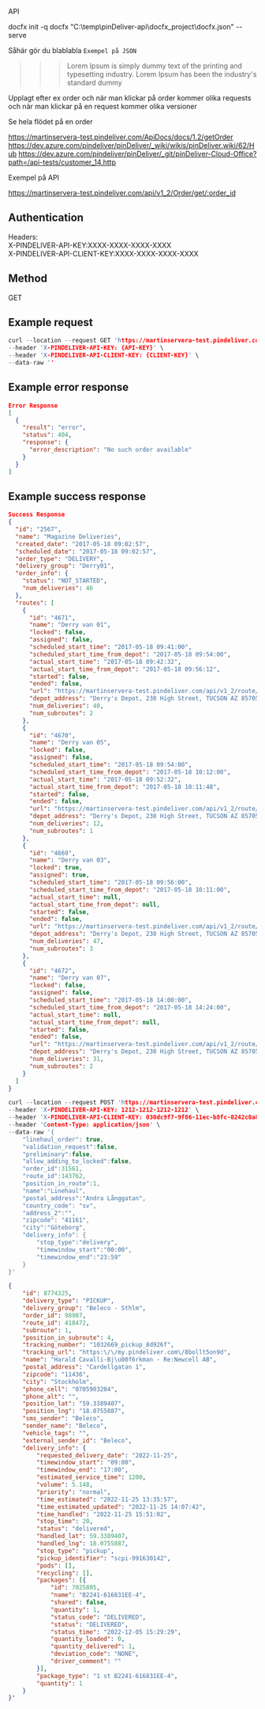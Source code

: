 API

docfx init -q
docfx "C:\temp\pinDeliver-api\docfx_project\docfx.json" --serve

Såhär gör du blablabla `Exempel på JSON`

>>> Lorem Ipsum is simply dummy text of the printing and typesetting industry. Lorem Ipsum has been the industry's standard dummy

Upplagt efter ex order och när man klickar på order kommer olika requests och när man klickar på en request kommer olika versioner

Se hela flödet på en order

https://martinservera-test.pindeliver.com/ApiDocs/docs/1.2/getOrder
https://dev.azure.com/pindeliver/pinDeliver/_wiki/wikis/pinDeliver.wiki/62/Hub
https://dev.azure.com/pindeliver/pinDeliver/_git/pinDeliver-Cloud-Office?path=/api-tests/customer_14.http


Exempel på API

https://martinservera-test.pindeliver.com/api/v1_2/Order/get/:order_id

## Authentication
Headers: <br>
  X-PINDELIVER-API-KEY:XXXX-XXXX-XXXX-XXXX <br>
  X-PINDELIVER-API-CLIENT-KEY:XXXX-XXXX-XXXX-XXXX

## Method
GET

## Example request
```C
curl --location --request GET 'https://martinservera-test.pindeliver.com/api/v2_0/Order/get/{ORDER-ID}' \
--header 'X-PINDELIVER-API-KEY: {API-KEY}' \
--header 'X-PINDELIVER-API-CLIENT-KEY: {CLIENT-KEY}' \
--data-raw ''
```

## Example error response
```JSON
Error Response
[
  {
    "result": "error",
    "status": 404,
    "response": {
      "error_description": "No such order available"
    }
  }
]
```

## Example success response
```JSON
Success Response
{
  "id": "2567",
  "name": "Magazine Deliveries",
  "created_date": "2017-05-18 09:02:57",
  "scheduled_date": "2017-05-18 09:02:57",
  "order_type": "DELIVERY",
  "delivery_group": "Derry01",
  "order_info": {
    "status": "NOT_STARTED",
    "num_deliveries": 46
  },
  "routes": [
    {
      "id": "4671",
      "name": "Derry van 01",
      "locked": false,
      "assigned": false,
      "scheduled_start_time": "2017-05-18 09:41:00",
      "scheduled_start_time_from_depot": "2017-05-18 09:54:00",
      "actual_start_time": "2017-05-18 09:42:32",
      "actual_start_time_from_depot": "2017-05-18 09:56:12",
      "started": false,
      "ended": false,
      "url": "https://martinservera-test.pindeliver.com/api/v1_2/route/get/4671",
      "depot_address": "Derry's Depot, 230 High Street, TUCSON AZ 85705",
      "num_deliveries": 40,
      "num_subroutes": 2
    },
    {
      "id": "4670",
      "name": "Derry van 05",
      "locked": false,
      "assigned": false,
      "scheduled_start_time": "2017-05-18 09:54:00",
      "scheduled_start_time_from_depot": "2017-05-18 10:12:00",
      "actual_start_time": "2017-05-18 09:52:32",
      "actual_start_time_from_depot": "2017-05-18 10:11:48",
      "started": false,
      "ended": false,
      "url": "https://martinservera-test.pindeliver.com/api/v1_2/route/get/4670",
      "depot_address": "Derry's Depot, 230 High Street, TUCSON AZ 85705",
      "num_deliveries": 12,
      "num_subroutes": 1
    },
    {
      "id": "4669",
      "name": "Derry van 03",
      "locked": true,
      "assigned": true,
      "scheduled_start_time": "2017-05-18 09:56:00",
      "scheduled_start_time_from_depot": "2017-05-18 10:11:00",
      "actual_start_time": null,
      "actual_start_time_from_depot": null,
      "started": false,
      "ended": false,
      "url": "https://martinservera-test.pindeliver.com/api/v1_2/route/get/4669",
      "depot_address": "Derry's Depot, 230 High Street, TUCSON AZ 85705",
      "num_deliveries": 47,
      "num_subroutes": 3
    },
    {
      "id": "4672",
      "name": "Derry van 07",
      "locked": false,
      "assigned": false,
      "scheduled_start_time": "2017-05-18 14:00:00",
      "scheduled_start_time_from_depot": "2017-05-18 14:24:00",
      "actual_start_time": null,
      "actual_start_time_from_depot": null,
      "started": false,
      "ended": false,
      "url": "https://martinservera-test.pindeliver.com/api/v1_2/route/get/4672",
      "depot_address": "Derry's Depot, 230 High Street, TUCSON AZ 85705",
      "num_deliveries": 31,
      "num_subroutes": 2
    }
  ]
}
```














```C
curl --location --request POST 'https://martinservera-test.pindeliver.com/api/v1_4/customer/add' \
--header 'X-PINDELIVER-API-KEY: 1212-1212-1212-1212' \
--header 'X-PINDELIVER-API-CLIENT-KEY: 030dc9f7-9f86-11ec-b8fc-0242c0a85005' \
--header 'Content-Type: application/json' \
--data-raw '{
    "linehaul_order": true,
    "validation_request":false,
    "preliminary":false,
    "allow_adding_to_locked":false,
    "order_id":31561,
    "route_id":143762,
    "position_in_route":1,
    "name":"Linehaul",
    "postal_address":"Andra Långgatan",
    "country_code": "sv",
    "address_2":"",
    "zipcode": "41161",
    "city":"Göteborg",
    "delivery_info": {
        "stop_type":"delivery",
        "timewindow_start":"00:00",
        "timewindow_end":"23:59"
    }
}'
```

```JSON
{
    "id": 8774325,
    "delivery_type": "PICKUP",
    "delivery_group": "Beleco - Sthlm",
    "order_id": 98987,
    "route_id": 418472,
    "subroute": 1,
    "position_in_subroute": 4,
    "tracking_number": "1032669_pickup_8d926f",
    "tracking_url": "https:\/\/my.pindeliver.com\/8bollt5on9d",
    "name": "Harald Cavalli-Bj\u00f6rkman - Re:Newcell AB",
    "postal_address": "Cardellgatan 1",
    "zipcode": "11436",
    "city": "Stockholm",
    "phone_cell": "0705903204",
    "phone_alt": "",
    "position_lat": "59.3389407",
    "position_lng": "18.0755887",
    "sms_sender": "Beleco",
    "sender_name": "Beleco",
    "vehicle_tags": "",
    "external_sender_id": "Beleco",
    "delivery_info": {
        "requested_delivery_date": "2022-11-25",
        "timewindow_start": "09:00",
        "timewindow_end": "17:00",
        "estimated_service_time": 1200,
        "volume": 5.148,
        "priority": "normal",
        "time_estimated": "2022-11-25 13:35:57",
        "time_estimated_updated": "2022-11-25 14:07:42",
        "time_handled": "2022-11-25 15:51:02",
        "stop_time": 20,
        "status": "delivered",
        "handled_lat": 59.3389407,
        "handled_lng": 18.0755887,
        "stop_type": "pickup",
        "pickup_identifier": "scpi-991630142",
        "pods": [],
        "recycling": [],
        "packages": [{
            "id": 7025805,
            "name": "B2241-616831EE-4",
            "shared": false,
            "quantity": 1,
            "status_code": "DELIVERED",
            "status": "DELIVERED",
            "status_time": "2022-12-05 15:29:29",
            "quantity_loaded": 0,
            "quantity_delivered": 1,
            "deviation_code": "NONE",
            "driver_comment": ""
        }],
        "package_type": "1 st B2241-616831EE-4",
        "quantity": 1
    }
}'
```

